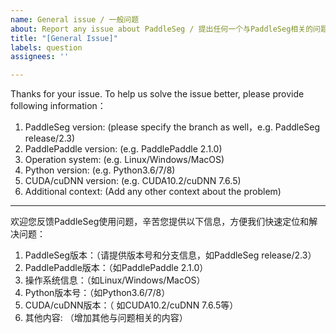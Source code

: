 ```yaml
---
name: General issue / 一般问题
about: Report any issue about PaddleSeg / 提出任何一个与PaddleSeg相关的问题
title: "[General Issue]"
labels: question
assignees: ''

---
```


Thanks for your issue. To help us solve the issue better, please provide following information：
 1. PaddleSeg version: (please specify the branch as well，e.g. PaddleSeg release/2.3)
 2. PaddlePaddle version: (e.g. PaddlePaddle 2.1.0)
 3. Operation system: (e.g. Linux/Windows/MacOS)
 4. Python version: (e.g. Python3.6/7/8)
 5. CUDA/cuDNN version: (e.g. CUDA10.2/cuDNN 7.6.5)
 6. Additional context: (Add any other context about the problem)

---

欢迎您反馈PaddleSeg使用问题，辛苦您提供以下信息，方便我们快速定位和解决问题：
 1. PaddleSeg版本：（请提供版本号和分支信息，如PaddleSeg release/2.3）
 2. PaddlePaddle版本：（如PaddlePaddle 2.1.0）
 3. 操作系统信息：（如Linux/Windows/MacOS）
 4. Python版本号：（如Python3.6/7/8）
 5. CUDA/cuDNN版本：（ 如CUDA10.2/cuDNN 7.6.5等）
 6. 其他内容: （增加其他与问题相关的内容）
